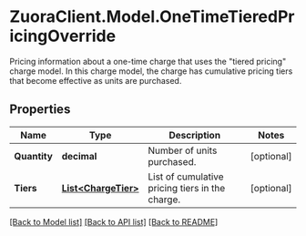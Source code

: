 # ZuoraClient.Model.OneTimeTieredPricingOverride
Pricing information about a one-time charge that uses the \"tiered pricing\" charge model. In this charge model, the charge has cumulative pricing tiers that become effective as units are purchased. 

## Properties

Name | Type | Description | Notes
------------ | ------------- | ------------- | -------------
**Quantity** | **decimal** | Number of units purchased.  | [optional] 
**Tiers** | [**List&lt;ChargeTier&gt;**](ChargeTier.md) | List of cumulative pricing tiers in the charge.  | [optional] 

[[Back to Model list]](../README.md#documentation-for-models) [[Back to API list]](../README.md#documentation-for-api-endpoints) [[Back to README]](../README.md)

